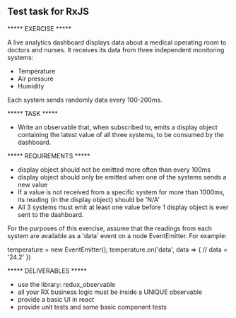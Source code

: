 ## Test task for RxJS

***** EXERCISE *****


A live analytics dashboard displays data about a medical operating room to doctors and nurses. It receives its data from three independent monitoring systems:

- Temperature
- Air pressure
- Humidity

Each system sends randomly data every 100-200ms.

***** TASK *****
- Write an observable that, when subscribed to, emits a display object containing the latest value of all three systems, to be consumed by the dashboard.

***** REQUIREMENTS *****

- display object should not be emitted more often than every 100ms
- display object should only be emitted when one of the systems sends a new value
- If a value is not received from a specific system for more than 1000ms, its reading (in the display object) should be 'N/A'
- All 3 systems must emit at least one value before 1 display object is ever sent to the dashboard.

For the purposes of this exercise, assume that the readings from each system are available as a 'data' event on a node EventEmitter. For example:

temperature = new EventEmitter();
temperature.on('data', data => { // data = '24.2' })

***** DELIVERABLES *****

- use the library: redux_observable
- all your RX business logic must be inside a UNIQUE observable
- provide a basic UI in react
- provide unit tests and some basic component tests
